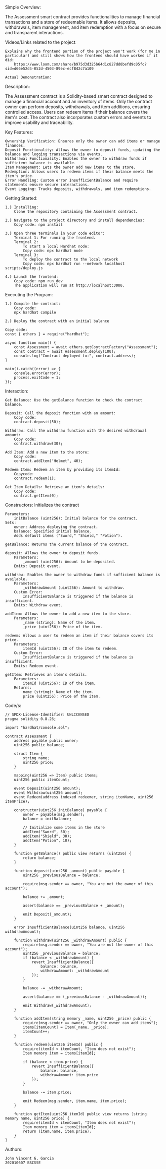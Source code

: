Simple Overview:

The Assessment smart contract provides functionalities to manage financial transactions and a store of redeemable items. It allows deposits, withdrawals, item management, and item redemption with a focus on secure and transparent interactions.

Videos/Links related to the project:

    Explains why the frontend portion of the project won't work (for me in particular) and still shows how the frontend should have worked if it did: 
        https://www.loom.com/share/b975d3d325b64d1c827dd0befd9c05fc?sid=d66e52d4-052d-4503-89ec-ecf842c7a109
        
    Actual Demonstration:
        

Description:

The Assessment contract is a Solidity-based smart contract designed to manage a financial account and an inventory of items. Only the contract owner can perform deposits, withdrawals, and item additions, ensuring controlled access. Users can redeem items if their balance covers the item's cost. The contract also incorporates custom errors and events to improve usability and traceability.

Key Features:

    Ownership Verification: Ensures only the owner can add items or manage finances.
    Deposit Functionality: Allows the owner to deposit funds, updating the balance and logging transactions via events.
    Withdrawal Functionality: Enables the owner to withdraw funds if sufficient balance is available.
    Item Management: Lets the owner add new items to the store.
    Redemption: Allows users to redeem items if their balance meets the item's price.
    Error Handling: Custom error InsufficientBalance and require statements ensure secure interactions.
    Event Logging: Tracks deposits, withdrawals, and item redemptions.

Getting Started:
    
    1.) Installing:
        Clone the repository containing the Assessment contract.
        
    2.) Navigate to the project directory and install dependencies:
        Copy code: npm install  
    
    3.) Open three terminals in your code editor:
        Terminal 1: For running the frontend.
        Terminal 2:
            To start a local Hardhat node:
            Copy code: npx hardhat node  
        Terminal 3: 
            To deploy the contract to the local network
            Copy code: npx hardhat run --network localhost scripts/deploy.js  
    
    4.) Launch the frontend:
        Copy code: npm run dev  
        The application will run at http://localhost:3000.

Executing the Program:
    
    1.) Compile the contract:
        Copy code:
        npx hardhat compile  
    
    2.) Deploy the contract with an initial balance
    
    Copy code:
    const { ethers } = require("hardhat");  
    
    async function main() {  
        const Assessment = await ethers.getContractFactory("Assessment");  
        const contract = await Assessment.deploy(100);  
        console.log("Contract deployed to:", contract.address);  
    }  
    
    main().catch((error) => {  
        console.error(error);  
        process.exitCode = 1;  
    });  
    
Interaction:

    Get Balance: Use the getBalance function to check the contract balance.
    
    Deposit: Call the deposit function with an amount:
        Copy code:
        contract.deposit(50);  
    
    Withdraw: Call the withdraw function with the desired withdrawal amount:
        Copy code:
        contract.withdraw(30); 

    Add Item: Add a new item to the store:
        Copy code:
        contract.addItem("Helmet", 40);  

    Redeem Item: Redeem an item by providing its itemId:
        Copycode:
        contract.redeem(1);  

    Get Item Details: Retrieve an item's details:
        Copy code:
        contract.getItem(0);  


Constructors: Initializes the contract

    Parameters:
        initBalance (uint256): Initial balance for the contract.
    Sets:
        owner: Address deploying the contract.
        balance: Specified initial balance.
        Adds default items ("Sword," "Shield," "Potion").
        
    getBalance: Returns the current balance of the contract.
    
    deposit: Allows the owner to deposit funds.
        Parameters:
            _amount (uint256): Amount to be deposited.
        Emits: Deposit event.
    
    withdraw: Enables the owner to withdraw funds if sufficient balance is available.
        Parameters:
            _withdrawAmount (uint256): Amount to withdraw.
        Custom Error:
            InsufficientBalance is triggered if the balance is insufficient.
        Emits: Withdraw event.

    addItem: Allows the owner to add a new item to the store.
        Parameters:
            _name (string): Name of the item.
            _price (uint256): Price of the item.
        
    redeem: Allows a user to redeem an item if their balance covers its price.
        Parameters:
            itemId (uint256): ID of the item to redeem.
        Custom Error:
            InsufficientBalance is triggered if the balance is insufficient.
        Emits: Redeem event.
        
    getItem: Retrieves an item's details.
        Parameters:
            itemId (uint256): ID of the item.
        Returns:
            name (string): Name of the item.
            price (uint256): Price of the item.
Code/s:

    // SPDX-License-Identifier: UNLICENSED
    pragma solidity 0.8.26;
    
    import "hardhat/console.sol";
    
    contract Assessment {
        address payable public owner;
        uint256 public balance;
    
        struct Item {
            string name;
            uint256 price;
        }
    
        mapping(uint256 => Item) public items;
        uint256 public itemCount;
    
        event Deposit(uint256 amount);
        event Withdraw(uint256 amount);
        event Redeem(address indexed redeemer, string itemName, uint256 itemPrice);
    
        constructor(uint256 initBalance) payable {
            owner = payable(msg.sender);
            balance = initBalance;
    
            // Initialize some items in the store
            addItem("Sword", 50);
            addItem("Shield", 30);
            addItem("Potion", 10);
        }
    
        function getBalance() public view returns (uint256) {
            return balance;
        }
    
        function deposit(uint256 _amount) public payable {
            uint256 _previousBalance = balance;
    
            require(msg.sender == owner, "You are not the owner of this account");
    
            balance += _amount;
    
            assert(balance == _previousBalance + _amount);
    
            emit Deposit(_amount);
        }
    
        error InsufficientBalance(uint256 balance, uint256 withdrawAmount);
    
        function withdraw(uint256 _withdrawAmount) public {
            require(msg.sender == owner, "You are not the owner of this account");
            uint256 _previousBalance = balance;
            if (balance < _withdrawAmount) {
                revert InsufficientBalance({
                    balance: balance,
                    withdrawAmount: _withdrawAmount
                });
            }
    
            balance -= _withdrawAmount;
    
            assert(balance == (_previousBalance - _withdrawAmount));
    
            emit Withdraw(_withdrawAmount);
        }
    
        function addItem(string memory _name, uint256 _price) public {
            require(msg.sender == owner, "Only the owner can add items");
            items[itemCount] = Item(_name, _price);
            itemCount++;
        }
    
        function redeem(uint256 itemId) public {
            require(itemId < itemCount, "Item does not exist");
            Item memory item = items[itemId];
    
            if (balance < item.price) {
                revert InsufficientBalance({
                    balance: balance,
                    withdrawAmount: item.price
                });
            }
    
            balance -= item.price;
    
            emit Redeem(msg.sender, item.name, item.price);
        }
    
        function getItem(uint256 itemId) public view returns (string memory name, uint256 price) {
            require(itemId < itemCount, "Item does not exist");
            Item memory item = items[itemId];
            return (item.name, item.price);
        }
    }
    
Authors:
    
    John Vincent G. Garcia
    202010607 BSCSSE
